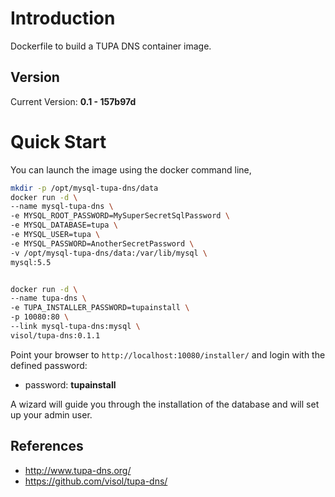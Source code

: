 # Introduction

Dockerfile to build a TUPA DNS container image.

## Version

Current Version: **0.1 - 157b97d**

# Quick Start

You can launch the image using the docker command line,

```bash
mkdir -p /opt/mysql-tupa-dns/data
docker run -d \
--name mysql-tupa-dns \
-e MYSQL_ROOT_PASSWORD=MySuperSecretSqlPassword \
-e MYSQL_DATABASE=tupa \
-e MYSQL_USER=tupa \
-e MYSQL_PASSWORD=AnotherSecretPassword \
-v /opt/mysql-tupa-dns/data:/var/lib/mysql \
mysql:5.5


docker run -d \
--name tupa-dns \
-e TUPA_INSTALLER_PASSWORD=tupainstall \
-p 10080:80 \
--link mysql-tupa-dns:mysql \
visol/tupa-dns:0.1.1
```

Point your browser to `http://localhost:10080/installer/` and login with the defined password:

* password: **tupainstall**

A wizard will guide you through the installation of the database and will set up your admin user.

## References
  * http://www.tupa-dns.org/
  * https://github.com/visol/tupa-dns/
